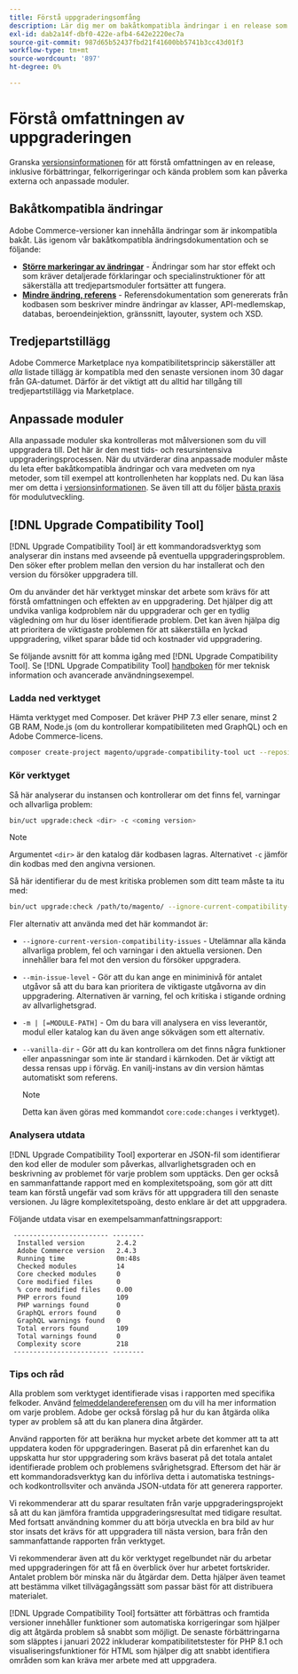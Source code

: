 ```yaml
---
title: Förstå uppgraderingsomfång
description: Lär dig mer om bakåtkompatibla ändringar i en release som kan påverka Adobe Commerce anpassade moduler eller tillägg från tredje part.
exl-id: dab2a14f-dbf0-422e-afb4-642e2220ec7a
source-git-commit: 987d65b52437fbd21f41600bb5741b3cc43d01f3
workflow-type: tm+mt
source-wordcount: '897'
ht-degree: 0%

---
```


# Förstå omfattningen av uppgraderingen

Granska [versionsinformationen](https://experienceleague.adobe.com/en/docs/commerce-operations/release/notes/overview) för att förstå omfattningen av en release, inklusive förbättringar, felkorrigeringar och kända problem som kan påverka externa och anpassade moduler.

## Bakåtkompatibla ändringar

Adobe Commerce-versioner kan innehålla ändringar som är inkompatibla bakåt. Läs igenom vår bakåtkompatibla ändringsdokumentation och se följande:

- **[Större markeringar av ändringar](https://developer.adobe.com/commerce/php/development/backward-incompatible-changes/highlights/)** - Ändringar som har stor effekt och som kräver detaljerade förklaringar och specialinstruktioner för att säkerställa att tredjepartsmoduler fortsätter att fungera.
- **[Mindre ändring, referens](https://developer.adobe.com/commerce/php/development/backward-incompatible-changes/reference/)** - Referensdokumentation som genererats från kodbasen som beskriver mindre ändringar av klasser, API-medlemskap, databas, beroendeinjektion, gränssnitt, layouter, system och XSD.

## Tredjepartstillägg

Adobe Commerce Marketplace nya kompatibilitetsprincip säkerställer att _alla_ listade tillägg är kompatibla med den senaste versionen inom 30 dagar från GA-datumet. Därför är det viktigt att du alltid har tillgång till tredjepartstillägg via Marketplace.

## Anpassade moduler

Alla anpassade moduler ska kontrolleras mot målversionen som du vill uppgradera till. Det här är den mest tids- och resursintensiva uppgraderingsprocessen. När du utvärderar dina anpassade moduler måste du leta efter bakåtkompatibla ändringar och vara medveten om nya metoder, som till exempel att kontrollenheten har kopplats ned. Du kan läsa mer om detta i [versionsinformationen](https://experienceleague.adobe.com/en/docs/commerce-operations/release/notes/overview). Se även till att du följer [bästa praxis](https://developer.adobe.com/commerce/php/best-practices/extensions/) för modulutveckling.

## [!DNL Upgrade Compatibility Tool]

[!DNL Upgrade Compatibility Tool] är ett kommandoradsverktyg som analyserar din instans med avseende på eventuella uppgraderingsproblem. Den söker efter problem mellan den version du har installerat och den version du försöker uppgradera till.

Om du använder det här verktyget minskar det arbete som krävs för att förstå omfattningen och effekten av en uppgradering. Det hjälper dig att undvika vanliga kodproblem när du uppgraderar och ger en tydlig vägledning om hur du löser identifierade problem. Det kan även hjälpa dig att prioritera de viktigaste problemen för att säkerställa en lyckad uppgradering, vilket sparar både tid och kostnader vid uppgradering.

Se följande avsnitt för att komma igång med [!DNL Upgrade Compatibility Tool]. Se [!DNL Upgrade Compatibility Tool] [handboken](../upgrade-compatibility-tool/overview.md) för mer teknisk information och avancerade användningsexempel.

### Ladda ned verktyget

Hämta verktyget med Composer. Det kräver PHP 7.3 eller senare, minst 2 GB RAM, Node.js (om du kontrollerar kompatibiliteten med GraphQL) och en Adobe Commerce-licens.

```bash
composer create-project magento/upgrade-compatibility-tool uct --repository https://repo.magento.com
```

### Kör verktyget

Så här analyserar du instansen och kontrollerar om det finns fel, varningar och allvarliga problem:

```bash
bin/uct upgrade:check <dir> -c <coming version> 
```

>[!NOTE]
>
> Argumentet `<dir>` är den katalog där kodbasen lagras. Alternativet `-c` jämför din kodbas med den angivna versionen.

Så här identifierar du de mest kritiska problemen som ditt team måste ta itu med:

```bash
bin/uct upgrade:check /path/to/magento/ --ignore-current-compatibility-issues –min-issue-level critical --vanilla-dir /path/to/vanilla/code/ /path/to/magento/app/code/Vendor/
```

Fler alternativ att använda med det här kommandot är:

- `--ignore-current-version-compatibility-issues` - Utelämnar alla kända allvarliga problem, fel och varningar i den aktuella versionen. Den innehåller bara fel mot den version du försöker uppgradera.

- `--min-issue-level` - Gör att du kan ange en miniminivå för antalet utgåvor så att du bara kan prioritera de viktigaste utgåvorna av din uppgradering. Alternativen är varning, fel och kritiska i stigande ordning av allvarlighetsgrad.

- `-m | [=MODULE-PATH]` - Om du bara vill analysera en viss leverantör, modul eller katalog kan du även ange sökvägen som ett alternativ.

- `--vanilla-dir` - Gör att du kan kontrollera om det finns några funktioner eller anpassningar som inte är standard i kärnkoden. Det är viktigt att dessa rensas upp i förväg. En vanilj-instans av din version hämtas automatiskt som referens.

  >[!NOTE]
  >
  > Detta kan även göras med kommandot `core:code:changes` i verktyget).

### Analysera utdata

[!DNL Upgrade Compatibility Tool] exporterar en JSON-fil som identifierar den kod eller de moduler som påverkas, allvarlighetsgraden och en beskrivning av problemet för varje problem som upptäcks. Den ger också en sammanfattande rapport med en komplexitetspoäng, som gör att ditt team kan förstå ungefär vad som krävs för att uppgradera till den senaste versionen. Ju lägre komplexitetspoäng, desto enklare är det att uppgradera.

Följande utdata visar en exempelsammanfattningsrapport:

```console
 ------------------------ --------
  Installed version        2.4.2
  Adobe Commerce version   2.4.3
  Running time             0m:48s
  Checked modules          14
  Core checked modules     0
  Core modified files      0
  % core modified files    0.00
  PHP errors found         109
  PHP warnings found       0
  GraphQL errors found     0
  GraphQL warnings found   0
  Total errors found       109
  Total warnings found     0
  Complexity score         218
 ------------------------ --------
```

### Tips och råd

Alla problem som verktyget identifierade visas i rapporten med specifika felkoder. Använd [felmeddelandereferensen](../upgrade-compatibility-tool/error-messages.md) om du vill ha mer information om varje problem. Adobe ger också förslag på hur du kan åtgärda olika typer av problem så att du kan planera dina åtgärder.

Använd rapporten för att beräkna hur mycket arbete det kommer att ta att uppdatera koden för uppgraderingen. Baserat på din erfarenhet kan du uppskatta hur stor uppgradering som krävs baserat på det totala antalet identifierade problem och problemens svårighetsgrad. Eftersom det här är ett kommandoradsverktyg kan du införliva detta i automatiska testnings- och kodkontrollsviter och använda JSON-utdata för att generera rapporter.

Vi rekommenderar att du sparar resultaten från varje uppgraderingsprojekt så att du kan jämföra framtida uppgraderingsresultat med tidigare resultat. Med fortsatt användning kommer du att börja utveckla en bra bild av hur stor insats det krävs för att uppgradera till nästa version, bara från den sammanfattande rapporten från verktyget.

Vi rekommenderar även att du kör verktyget regelbundet när du arbetar med uppgraderingen för att få en överblick över hur arbetet fortskrider. Antalet problem bör minska när du åtgärdar dem. Detta hjälper även teamet att bestämma vilket tillvägagångssätt som passar bäst för att distribuera materialet.

[!DNL Upgrade Compatibility Tool] fortsätter att förbättras och framtida versioner innehåller funktioner som automatiska korrigeringar som hjälper dig att åtgärda problem så snabbt som möjligt. De senaste förbättringarna som släpptes i januari 2022 inkluderar kompatibilitetstester för PHP 8.1 och visualiseringsfunktioner för HTML som hjälper dig att snabbt identifiera områden som kan kräva mer arbete med att uppgradera.
